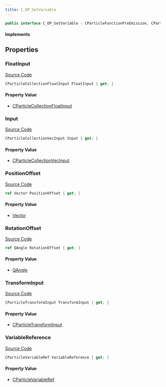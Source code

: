 ```yaml
---
title: C_OP_SetVariable
---
```


```csharp
public interface C_OP_SetVariable : CParticleFunctionPreEmission, CParticleFunctionOperator, CParticleFunction, ISchemaClass<CParticleFunction>, ISchemaClass<CParticleFunctionOperator>, ISchemaClass<CParticleFunctionPreEmission>, ISchemaClass<C_OP_SetVariable>, ISchemaField, ISchemaClass, INativeHandle
```

#### Implements

## Properties

### FloatInput

[Source Code](https://github.com/swiftly-solution/swiftlys2/blob/main/managed/src/SwiftlyS2.Generated/Schemas/Interfaces/C_OP_SetVariable.cs#L27)

```csharp
CParticleCollectionFloatInput FloatInput { get; }
```

#### Property Value

- [CParticleCollectionFloatInput](/docs/api/shared/schemadefinitions/cparticlecollectionfloatinput)

### Input

[Source Code](https://github.com/swiftly-solution/swiftlys2/blob/main/managed/src/SwiftlyS2.Generated/Schemas/Interfaces/C_OP_SetVariable.cs#L25)

```csharp
CParticleCollectionVecInput Input { get; }
```

#### Property Value

- [CParticleCollectionVecInput](/docs/api/shared/schemadefinitions/cparticlecollectionvecinput)

### PositionOffset

[Source Code](https://github.com/swiftly-solution/swiftlys2/blob/main/managed/src/SwiftlyS2.Generated/Schemas/Interfaces/C_OP_SetVariable.cs#L21)

```csharp
ref Vector PositionOffset { get; }
```

#### Property Value

- [Vector](/docs/api/shared/natives/vector)

### RotationOffset

[Source Code](https://github.com/swiftly-solution/swiftlys2/blob/main/managed/src/SwiftlyS2.Generated/Schemas/Interfaces/C_OP_SetVariable.cs#L23)

```csharp
ref QAngle RotationOffset { get; }
```

#### Property Value

- [QAngle](/docs/api/shared/natives/qangle)

### TransformInput

[Source Code](https://github.com/swiftly-solution/swiftlys2/blob/main/managed/src/SwiftlyS2.Generated/Schemas/Interfaces/C_OP_SetVariable.cs#L19)

```csharp
CParticleTransformInput TransformInput { get; }
```

#### Property Value

- [CParticleTransformInput](/docs/api/shared/schemadefinitions/cparticletransforminput)

### VariableReference

[Source Code](https://github.com/swiftly-solution/swiftlys2/blob/main/managed/src/SwiftlyS2.Generated/Schemas/Interfaces/C_OP_SetVariable.cs#L17)

```csharp
CParticleVariableRef VariableReference { get; }
```

#### Property Value

- [CParticleVariableRef](/docs/api/shared/schemadefinitions/cparticlevariableref)

